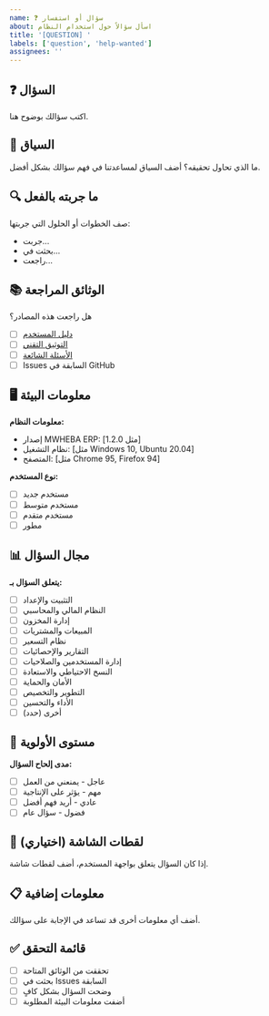 ```yaml
---
name: ❓ سؤال أو استفسار
about: اسأل سؤالاً حول استخدام النظام
title: '[QUESTION] '
labels: ['question', 'help-wanted']
assignees: ''
---
```


## ❓ السؤال
اكتب سؤالك بوضوح هنا.

## 🎯 السياق
ما الذي تحاول تحقيقه؟ أضف السياق لمساعدتنا في فهم سؤالك بشكل أفضل.

## 🔍 ما جربته بالفعل
صف الخطوات أو الحلول التي جربتها:
- جربت...
- بحثت في...
- راجعت...

## 📚 الوثائق المراجعة
هل راجعت هذه المصادر؟
- [ ] [دليل المستخدم](docs/user_guide.md)
- [ ] [التوثيق التقني](docs/)
- [ ] [الأسئلة الشائعة](docs/faq.md)
- [ ] Issues السابقة في GitHub

## 🖥️ معلومات البيئة
**معلومات النظام:**
- إصدار MWHEBA ERP: [مثل 1.2.0]
- نظام التشغيل: [مثل Windows 10, Ubuntu 20.04]
- المتصفح: [مثل Chrome 95, Firefox 94]

**نوع المستخدم:**
- [ ] مستخدم جديد
- [ ] مستخدم متوسط
- [ ] مستخدم متقدم
- [ ] مطور

## 📊 مجال السؤال
**يتعلق السؤال بـ:**
- [ ] التثبيت والإعداد
- [ ] النظام المالي والمحاسبي
- [ ] إدارة المخزون
- [ ] المبيعات والمشتريات
- [ ] نظام التسعير
- [ ] التقارير والإحصائيات
- [ ] إدارة المستخدمين والصلاحيات
- [ ] النسخ الاحتياطي والاستعادة
- [ ] الأمان والحماية
- [ ] التطوير والتخصيص
- [ ] الأداء والتحسين
- [ ] أخرى (حدد)

## 🎯 مستوى الأولوية
**مدى إلحاح السؤال:**
- [ ] عاجل - يمنعني من العمل
- [ ] مهم - يؤثر على الإنتاجية
- [ ] عادي - أريد فهم أفضل
- [ ] فضول - سؤال عام

## 📸 لقطات الشاشة (اختياري)
إذا كان السؤال يتعلق بواجهة المستخدم، أضف لقطات شاشة.

## 📋 معلومات إضافية
أضف أي معلومات أخرى قد تساعد في الإجابة على سؤالك.

## ✅ قائمة التحقق
- [ ] تحققت من الوثائق المتاحة
- [ ] بحثت في Issues السابقة
- [ ] وضحت السؤال بشكل كافٍ
- [ ] أضفت معلومات البيئة المطلوبة
